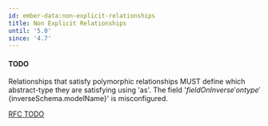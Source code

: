 ```yaml
---
id: ember-data:non-explicit-relationships
title: Non Explicit Relationships
until: '5.0'
since: '4.7'
---
```


#### TODO

Relationships that satisfy polymorphic relationships MUST define which abstract-type they are satisfying using 'as'. The field '${fieldOnInverse}' on type '${inverseSchema.modelName}' is misconfigured.

[RFC TODO](TODO)
